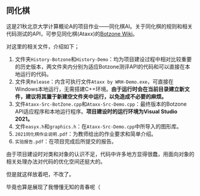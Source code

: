 ## **同化棋**

这是21秋北京大学计算概论A的项目作业——同化棋AI。关于同化棋的规则和相关代码测试的API，可参见同化棋(Ataxx)的[Botzone Wiki](https://wiki.botzone.org.cn/index.php?title=Ataxx)。

对这里的相关文件，介绍如下；

1) 文件夹`History-Botzone`和`History-Demo`：均为项目建设过程中相对比较重要的历史版本，两文件夹内分别为适应Botzone测评API的代码和可以直接在本地运行的代码。
2) 文件夹`Release`：内含可执行文件`Ataxx by WRH-Demo.exe`，可直接在Windows本地运行，无需搭建C++环境。**由于运行时会在当前目录建立新文件，建议将其置于新建空文件夹中运行，以免造成不必要的麻烦。**
3) 文件`Ataxx-Src-BotZone.cpp`和`Ataxx-Src-Demo.cpp`：最终版本的Botzone API适应程序和本地运行程序。**项目建设时的运行环境为Visual Studio 2021。**
4) 文件`easyx.h`和`graphics.h`：在`Ataxx-Src-Demo.cpp`中所导入的图形库。
5) `2021同化棋作业说明.pdf`：为教师给出的作业要求和简单介绍。
6) `实验报告.pdf`：在项目完成后所提交的报告。

由于项目建设时对类和对象的认识不足，代码中许多地方显得很蠢，用面向对象的相关处理办法对代码的优化空间还挺大的。

但是就这样放着吧，不改了。

毕竟也算是展现了我懵懂无知的青春呢（
